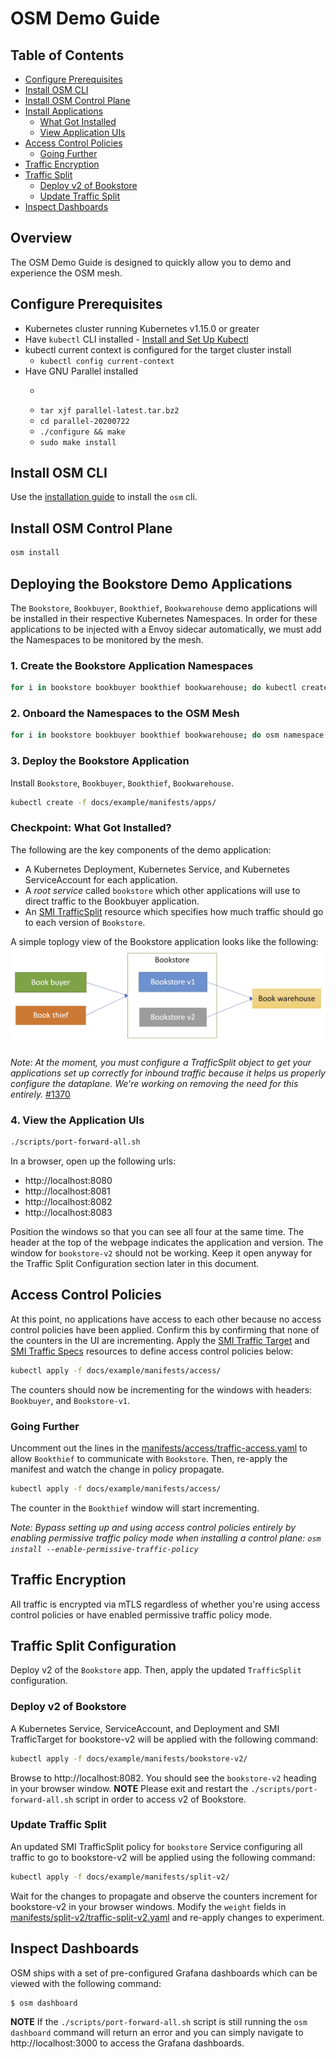 # OSM Demo Guide

## Table of Contents
- [Configure Prerequisites](#configure-prerequisites)
- [Install OSM CLI](#install-osm-cli)
- [Install OSM Control Plane](#install-osm-control-plane)
- [Install Applications](#install-applications)
  - [What Got Installed](#what-got-installed)
  - [View Application UIs](#view-application-uis)
- [Access Control Policies](#access-control-policies)
  - [Going Further](#going-further)
- [Traffic Encryption](#traffic-encryption)
- [Traffic Split](#traffic-split-configuration)
  - [Deploy v2 of Bookstore](#deploy-v2-of-bookstore)
  - [Update Traffic Split](#update-traffic-split)
- [Inspect Dashboards](#inspect-dashboards)

## Overview
The OSM Demo Guide is designed to quickly allow you to demo and experience the OSM mesh. 

## Configure Prerequisites
- Kubernetes cluster running Kubernetes v1.15.0 or greater
- Have `kubectl` CLI installed - [Install and Set Up Kubectl](https://kubernetes.io/docs/tasks/tools/install-kubectl/)
- kubectl current context is configured for the target cluster install
  - ```kubectl config current-context```
- Have GNU Parallel installed
  - ```wget http://ftp.gnu.org/gnu/parallel/parallel-latest.tar.bz2
  - ```tar xjf parallel-latest.tar.bz2```
  - ```cd parallel-20200722```
  - ```./configure && make```
  - ```sudo make install```

## Install OSM CLI
Use the [installation guide](/docs/installation_guide.md) to install the `osm` cli.

## Install OSM Control Plane
```bash
osm install
```

## Deploying the Bookstore Demo Applications
The `Bookstore`, `Bookbuyer`, `Bookthief`, `Bookwarehouse` demo applications will be installed in their respective Kubernetes Namespaces. In order for these applications to be injected with a Envoy sidecar automatically, we must add the Namespaces to be monitored by the mesh.

### 1. Create the Bookstore Application Namespaces
```bash
for i in bookstore bookbuyer bookthief bookwarehouse; do kubectl create ns $i; done
```
### 2. Onboard the Namespaces to the OSM Mesh
```bash
for i in bookstore bookbuyer bookthief bookwarehouse; do osm namespace add $i; done
```
### 3. Deploy the Bookstore Application
Install `Bookstore`, `Bookbuyer`, `Bookthief`, `Bookwarehouse`.
```bash
kubectl create -f docs/example/manifests/apps/
```

### Checkpoint: What Got Installed?
The following are the key components of the demo application:

- A Kubernetes Deployment, Kubernetes Service, and Kubernetes ServiceAccount for each application.
- A *root service* called `bookstore` which other applications will use to direct traffic to the Bookbuyer application.
- An [SMI TrafficSplit][3] resource which specifies how much traffic should go to each version of `Bookstore`.

A simple toplogy view of the Bookstore application looks like the following:
![Bookstore Application Topology](/img/book-thief-app-topology.jpg "Bookstore Application Topology")

*Note: At the moment, you must configure a TrafficSplit object to get your applications set up correctly for inbound traffic because it helps us properly configure the dataplane. We're working on removing the need for this entirely.* [#1370](https://github.com/openservicemesh/osm/issues/1370)

### 4. View the Application UIs

```bash
./scripts/port-forward-all.sh
```

In a browser, open up the following urls:
- http://localhost:8080
- http://localhost:8081
- http://localhost:8082
- http://localhost:8083

Position the windows so that you can see all four at the same time. The header at the top of the webpage indicates the application and version. The window for `bookstore-v2` should not be working. Keep it open anyway for the Traffic Split Configuration section later in this document.

## Access Control Policies
At this point, no applications have access to each other because no access control policies have been applied. Confirm this by confirming that none of the counters in the UI are incrementing. Apply the [SMI Traffic Target][1] and [SMI Traffic Specs][2] resources to define access control policies below:
```bash
kubectl apply -f docs/example/manifests/access/
```
The counters should now be incrementing for the windows with headers: `Bookbuyer`, and `Bookstore-v1`.

### Going Further
Uncomment out the lines in the [manifests/access/traffic-access.yaml](manifests/access/traffic-access.yaml) to allow `Bookthief` to communicate with `Bookstore`. Then, re-apply the manifest and watch the change in policy propagate.
```bash
kubectl apply -f docs/example/manifests/access/
```
The counter in the `Bookthief` window will start incrementing.

*Note: Bypass setting up and using access control policies entirely by enabling permissive traffic policy mode when installing a control plane: `osm install --enable-permissive-traffic-policy`*

## Traffic Encryption

All traffic is encrypted via mTLS regardless of whether you're using access control policies or have enabled permissive traffic policy mode.

## Traffic Split Configuration

Deploy v2 of the `Bookstore` app. Then, apply the updated `TrafficSplit` configuration.

### Deploy v2 of Bookstore

A Kubernetes Service, ServiceAccount, and Deployment and SMI TrafficTarget for bookstore-v2 will be applied with the following command:
```bash
kubectl apply -f docs/example/manifests/bookstore-v2/
```

Browse to http://localhost:8082. You should see the `bookstore-v2` heading in your browser window. **NOTE** Please exit and restart the `./scripts/port-forward-all.sh` script in order to access v2 of Bookstore.

### Update Traffic Split

An updated SMI TrafficSplit policy for `bookstore` Service configuring all traffic to go to bookstore-v2 will be applied using the following command:
```bash
kubectl apply -f docs/example/manifests/split-v2/
```

Wait for the changes to propagate and observe the counters increment for bookstore-v2 in your browser windows. Modify the `weight` fields in [manifests/split-v2/traffic-split-v2.yaml](manifests/split-v2/traffic-split-v2.yaml) and re-apply changes to experiment.

## Inspect Dashboards
OSM ships with a set of pre-configured Grafana dashboards which can be viewed with the following command:
```bash
$ osm dashboard
```
**NOTE** If the `./scripts/port-forward-all.sh` script is still running the `osm dashboard` command will return an error and you can simply navigate to http://localhost:3000 to access the Grafana dashboards.

[1]: https://github.com/servicemeshinterface/smi-spec/blob/v0.5.0/apis/traffic-access/v1alpha2/traffic-access.md
[2]: https://github.com/servicemeshinterface/smi-spec/blob/v0.5.0/apis/traffic-specs/v1alpha3/traffic-specs.md
[3]: https://github.com/servicemeshinterface/smi-spec/blob/v0.5.0/apis/traffic-split/v1alpha2/traffic-split.md

